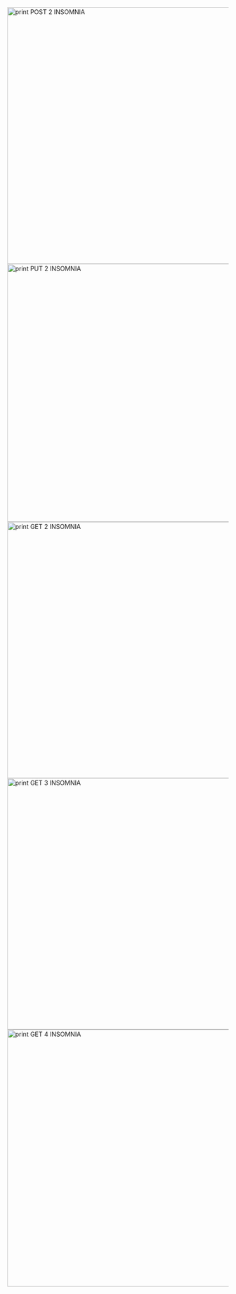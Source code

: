 <img width="583" alt="print POST 2 INSOMNIA" src="https://github.com/aninha306/back-e-banco-atividade/assets/124887301/96357d44-e946-49ea-b013-efcbca5755f2">
<img width="586" alt="print PUT 2 INSOMNIA" src="https://github.com/aninha306/back-e-banco-atividade/assets/124887301/26861067-2fc0-4e72-8ae6-af7cedd42a92">
<img width="582" alt="print GET 2 INSOMNIA" src="https://github.com/aninha306/back-e-banco-atividade/assets/124887301/573dce14-444f-4bce-93ad-2258a9e40d34">
<img width="571" alt="print GET 3 INSOMNIA" src="https://github.com/aninha306/back-e-banco-atividade/assets/124887301/dd1112e3-798a-43db-bd21-1644b110a1dd">
<img width="584" alt="print GET 4 INSOMNIA" src="https://github.com/aninha306/back-e-banco-atividade/assets/124887301/1efe64d4-adfb-4558-8c4f-9c0528e9efcf">
